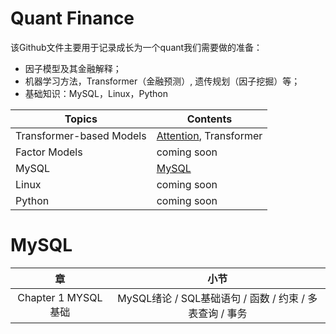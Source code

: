 Quant Finance
==============================
该Github文件主要用于记录成长为一个quant我们需要做的准备：
- 因子模型及其金融解释；
- 机器学习方法，Transformer（金融预测）, 遗传规划（因子挖掘）等；
- 基础知识：MySQL，Linux，Python

|Topics                     |         Contents                                |                                              
| ---                       |---                                              |                                        
|Transformer-based Models   |[Attention](./notebooks/Topic1.md), Transformer  |          
|Factor Models              |         coming soon                             |
|MySQL                      |  [MySQL](./notebooks/MySQL.md)                  |                                   
|Linux                      |    coming soon                                  |       
|Python                     |    coming soon                                  |
 

MySQL
==========================
|章|小节|
|:---:|:---:|
|Chapter 1 MYSQL基础 |MySQL绪论 / SQL基础语句 / 函数 / 约束 / 多表查询 / 事务 |

